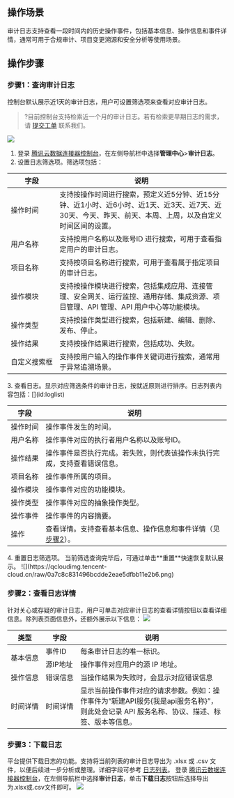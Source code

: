 ##  操作场景

审计日志支持查看一段时间内的历史操作事件，包括基本信息、操作信息和事件详情，通常可用于合规审计、项目变更溯源和安全分析等使用场景。

## 操作步骤

### 步骤1：查询审计日志  

控制台默认展示近1天的审计日志，用户可设置筛选项来查看对应审计日志。

>?目前控制台支持检索近一个月的审计日志。若有检索更早期日志的需求，请 [提交工单](https://console.cloud.tencent.com/workorder/category) 联系我们。
>
![](https://qcloudimg.tencent-cloud.cn/raw/62c8f8ce39ca9d6c658de74a696e3347.jpg)


1. 登录 [腾讯云数据连接器控制台](https://console.cloud.tencent.com/ipaas)，在左侧导航栏中选择**管理中心**>**审计日志**。
2. 设置日志筛选项。筛选项包括：
<table>
<thead>
<tr>
<th>字段</th>
<th>说明</th>
</tr>
</thead>
<tbody><tr>
<td><nobr>操作时间</nobr></td>
<td>支持按操作时间进行搜索，预定义近5分钟、近15分钟、近1小时、近6小时、近1天、近3天、近7天、近30天、今天、昨天、前天、本周、上周，以及自定义时间区间的设置。</td>
</tr>
<tr>
<td>用户名称</td>
<td>支持按用户名称以及账号ID  进行搜索，可用于查看指定用户的审计日志。</td>
</tr>
<tr>
<td>项目名称</td>
<td>支持按项目名称进行搜索，可用于查看属于指定项目的审计日志。</td>
</tr>
<tr>
<td>操作模块</td>
<td>支持按操作模块进行搜索，包括集成应用、连接管理、安全网关、运行监控、通用存储、集成资源、项目管理、API 管理、API 用户中心等功能模块。</td>
</tr>
<tr>
<td>操作类型</td>
<td>支持按操作类型进行搜索，包括新建、编辑、删除、发布、停止。</td>
</tr>
<tr>
<td>操作结果</td>
<td>支持按操作结果进行搜索，包括成功、失败。</td>
</tr>
<tr>
<td><nobr>自定义搜索框</nobr></td>
<td>支持按用户输入的操作事件关键词进行搜索，通常用于异常追溯场景。</td>
</tr>
</tbody></table>
3. 查看日志。显示对应筛选条件的审计日志，按就近原则进行排序。日志列表内容包括：[](id:loglist)
<table>
<thead>
<tr>
<th>字段</th>
<th>说明</th>
</tr>
</thead>
<tbody><tr>
<td><nobr>操作时间</nobr></td>
<td>操作事件发生的时间。</td>
</tr>
<tr>
<td>用户名称</td>
<td>操作事件对应的执行者用户名称以及账号ID。</td>
</tr>
<tr>
<td>操作结果</td>
<td>操作事件是否执行完成。若失败，则代表该操作未执行完成，支持查看错误信息。</td>
</tr>
<tr>
<td>项目名称</td>
<td>操作事件所属的项目。</td>
</tr>
<tr>
<td>操作模块</td>
<td>操作事件对应的功能模块。</td>
</tr>
<tr>
<td>操作类型</td>
<td>操作事件对应的抽象操作类型。</td>
</tr>
<tr>
<td>操作事件</td>
<td>操作事件的内容摘要。</td>
</tr>
<tr>
<td>操作</td>
<td>查看详情。支持查看基本信息、操作信息和事件详情（见 <a href="#step2">步骤2</a>）。</td>
</tr>
</tbody></table>
4. 重置日志筛选项。
当前筛选查询完毕后，可通过单击**重置**快速恢复默认展示。
![](https://qcloudimg.tencent-cloud.cn/raw/0a7c8c831496bcdde2eae5dfbb11e2b6.png)

### 步骤2：查看日志详情[](id:step2)  

针对关心或存疑的审计日志，用户可单击对应审计日志的查看详情按钮以查看详细信息。除列表页面信息外，还额外展示以下信息：
![](https://qcloudimg.tencent-cloud.cn/raw/08495d54970efb789341456acd588298.png)

<table>
<thead>
<tr>
<th>类型</th>
<th>字段</th>
<th>说明</th>
</tr>
</thead>
<tbody><tr>
<td rowspan="2"><nobr>基本信息</nobr></td>
<td>事件ID</td>
<td>每条审计日志的唯一标识。</td>
</tr>
<tr>
<td>源IP地址</td>
<td>操作事件对应用户的源 IP 地址。</td>
</tr>
<tr>
<td>操作信息</td>
<td><nobr>错误信息</nobr></td>
<td>当操作结果为失败时，会显示对应错误信息</td>
</tr>
<tr>
<td>时间详情</td>
<td>时间详情</td>
<td>显示当前操作事件对应的请求参数。例如：操作事件为“新建API服务{我是api服务名称}”，则此处会记录 API   服务名称、协议、描述、标签、版本等信息。</td>
</tr>
</tbody></table>

### 步骤3：下载日志  
平台提供下载日志的功能。支持将当前列表的审计日志导出为 .xlsx 或 .csv 文件，以便后续进一步分析或整理。详细字段可参考 [日志列表](#loglist)。
登录 [腾讯云数据连接器控制台](https://console.cloud.tencent.com/ipaas)，在左侧导航栏中选择**审计日志**，单击**下载日志**按钮后选择导出为.xlsx或.csv文件即可。
![](https://qcloudimg.tencent-cloud.cn/raw/ca322fa7f9cab55bea2369b4bcf25285.png)


